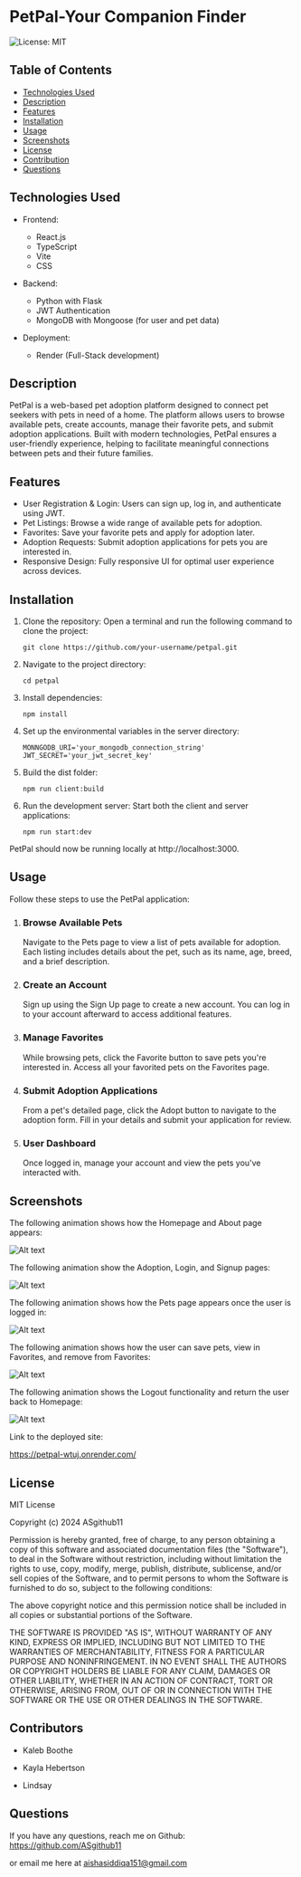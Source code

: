 # PetPal-Your Companion Finder

![License: MIT](https://img.shields.io/badge/License-MIT-blue)

## Table of Contents

- [Technologies Used](#technologies-used)
- [Description](#description)
- [Features](#features)
- [Installation](#installation)
- [Usage](#usage)
- [Screenshots](#screenshots)
- [License](#license)
- [Contribution](#contributors)
- [Questions](#questions)

## Technologies Used

- Frontend: 
    -   React.js
    -   TypeScript
    -   Vite
    -   CSS

- Backend:
    -   Python with Flask
    -   JWT Authentication
    -   MongoDB with Mongoose (for user and pet data)

- Deployment: 
    -   Render (Full-Stack development)

## Description

PetPal is a web-based pet adoption platform designed to connect pet seekers with pets in need of a home. The platform allows users to browse available pets, create accounts, manage their favorite pets, and submit adoption applications. Built with modern technologies, PetPal ensures a user-friendly experience, helping to facilitate meaningful connections between pets and their future families.

## Features

- User Registration & Login: Users can sign up, log in, and authenticate using JWT.
- Pet Listings: Browse a wide range of available pets for adoption.
- Favorites: Save your favorite pets and apply for adoption later.
- Adoption Requests: Submit adoption applications for pets you are interested in.
- Responsive Design: Fully responsive UI for optimal user experience across devices.

## Installation

1. Clone the repository: Open a terminal and run the following command to clone the project:

    ```
    git clone https://github.com/your-username/petpal.git
    ```

2. Navigate to the project directory:

    ```
    cd petpal
    ```

3. Install dependencies:

    ```
    npm install
    ```

4. Set up the environmental variables in the server directory:

    ```
    MONNGODB_URI='your_mongodb_connection_string'
    JWT_SECRET='your_jwt_secret_key'
    ```

6. Build the dist folder:

    ```
    npm run client:build
    ```

7. Run the development server: Start both the client and server applications:

    ```
    npm run start:dev
    ```

PetPal should now be running locally at http://localhost:3000.

## Usage

Follow these steps to use the PetPal application:

1. ### Browse Available Pets
    Navigate to the Pets page to view a list of pets available for adoption. Each listing includes details about the pet, such as its name, age, breed, and a brief description.

2. ### Create an Account
    Sign up using the Sign Up page to create a new account. You can log in to your account afterward to access additional features.

3. ### Manage Favorites
    While browsing pets, click the Favorite button to save pets you're interested in. Access all your favorited pets on the Favorites page.

4. ### Submit Adoption Applications
    From a pet's detailed page, click the Adopt button to navigate to the adoption form. Fill in your details and submit your application for review.

5. ### User Dashboard
    Once logged in, manage your account and view the pets you've interacted with.

## Screenshots

The following animation shows how the Homepage and About page appears:

![Alt text](client/src/assets/images/gif01.gif)

The following animation show the Adoption, Login, and Signup pages:

![Alt text](client/src/assets/images/gif02.gif)

The following animation shows how the Pets page appears once the user is logged in:

![Alt text](client/src/assets/images/gif03.gif)

The following animation shows how the user can save pets, view in Favorites, and remove from Favorites:

![Alt text](client/src/assets/images/gif05.gif)

The following animation shows the Logout functionality and return the user back to Homepage:

![Alt text](client/src/assets/images/gif04.gif)

Link to the deployed site:

https://petpal-wtuj.onrender.com/

## License

MIT License

Copyright (c) 2024 ASgithub11

Permission is hereby granted, free of charge, to any person obtaining a copy
of this software and associated documentation files (the "Software"), to deal
in the Software without restriction, including without limitation the rights
to use, copy, modify, merge, publish, distribute, sublicense, and/or sell
copies of the Software, and to permit persons to whom the Software is
furnished to do so, subject to the following conditions:

The above copyright notice and this permission notice shall be included in all
copies or substantial portions of the Software.

THE SOFTWARE IS PROVIDED "AS IS", WITHOUT WARRANTY OF ANY KIND, EXPRESS OR
IMPLIED, INCLUDING BUT NOT LIMITED TO THE WARRANTIES OF MERCHANTABILITY,
FITNESS FOR A PARTICULAR PURPOSE AND NONINFRINGEMENT. IN NO EVENT SHALL THE
AUTHORS OR COPYRIGHT HOLDERS BE LIABLE FOR ANY CLAIM, DAMAGES OR OTHER
LIABILITY, WHETHER IN AN ACTION OF CONTRACT, TORT OR OTHERWISE, ARISING FROM,
OUT OF OR IN CONNECTION WITH THE SOFTWARE OR THE USE OR OTHER DEALINGS IN THE
SOFTWARE.

## Contributors

- Kaleb Boothe

- Kayla Hebertson

- Lindsay

## Questions

If you have any questions, reach me on Github: https://github.com/ASgithub11

or email me here at aishasiddiqa151@gmail.com
